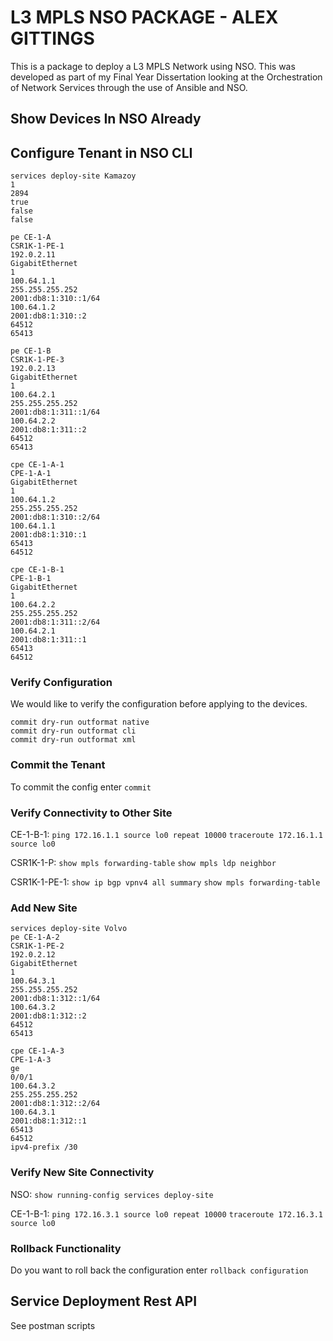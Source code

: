# L3 MPLS NSO PACKAGE - ALEX GITTINGS

This is a package to deploy a L3 MPLS Network using NSO. This was developed as part of my Final Year Dissertation looking at the Orchestration of Network Services through the use of Ansible and NSO. 

## Show Devices In NSO Already

## Configure Tenant in NSO CLI

```
services deploy-site Kamazoy
1
2894
true
false
false

pe CE-1-A
CSR1K-1-PE-1
192.0.2.11
GigabitEthernet
1
100.64.1.1
255.255.255.252
2001:db8:1:310::1/64
100.64.1.2
2001:db8:1:310::2
64512
65413

pe CE-1-B
CSR1K-1-PE-3
192.0.2.13
GigabitEthernet
1
100.64.2.1
255.255.255.252
2001:db8:1:311::1/64
100.64.2.2
2001:db8:1:311::2
64512
65413

cpe CE-1-A-1
CPE-1-A-1
GigabitEthernet
1
100.64.1.2
255.255.255.252
2001:db8:1:310::2/64
100.64.1.1
2001:db8:1:310::1
65413
64512

cpe CE-1-B-1
CPE-1-B-1
GigabitEthernet
1
100.64.2.2
255.255.255.252
2001:db8:1:311::2/64
100.64.2.1
2001:db8:1:311::1
65413
64512
```

### Verify Configuration
We would like to verify the configuration before applying to the devices.

```
commit dry-run outformat native 
commit dry-run outformat cli
commit dry-run outformat xml
```

### Commit the Tenant

To commit the config enter `commit`

### Verify Connectivity to Other Site

CE-1-B-1:
`ping 172.16.1.1 source lo0 repeat 10000`
`traceroute 172.16.1.1 source lo0`

CSR1K-1-P:
`show mpls forwarding-table`
`show mpls ldp neighbor`

CSR1K-1-PE-1:
`show ip bgp vpnv4 all summary` 
`show mpls forwarding-table `

### Add New Site

```
services deploy-site Volvo
pe CE-1-A-2
CSR1K-1-PE-2
192.0.2.12
GigabitEthernet
1
100.64.3.1
255.255.255.252
2001:db8:1:312::1/64
100.64.3.2
2001:db8:1:312::2
64512
65413

cpe CE-1-A-3
CPE-1-A-3
ge
0/0/1
100.64.3.2
255.255.255.252
2001:db8:1:312::2/64
100.64.3.1
2001:db8:1:312::1
65413
64512
ipv4-prefix /30
```

### Verify New Site Connectivity
NSO:
`show running-config services deploy-site`


CE-1-B-1:
`ping 172.16.3.1 source lo0 repeat 10000`
`traceroute 172.16.3.1 source lo0`

### Rollback Functionality

Do you want to roll back the configuration enter `rollback configuration`

## Service Deployment Rest API

See postman scripts
